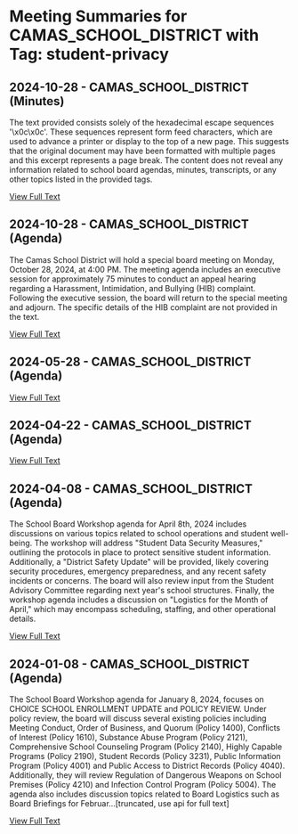 # Meeting Summaries for CAMAS_SCHOOL_DISTRICT with Tag: student-privacy

## 2024-10-28 - CAMAS_SCHOOL_DISTRICT (Minutes)

The text provided consists solely of the hexadecimal escape sequences '\x0c\x0c'. These sequences represent form feed characters, which are used to advance a printer or display to the top of a new page. This suggests that the original document may have been formatted with multiple pages and this excerpt represents a page break.  The content does not reveal any information related to school board agendas, minutes, transcripts, or any other topics listed in the provided tags.

[View Full Text](https://raw.githubusercontent.com/civiclensllc/WashingtonStateSchoolBoardExplorer/refs/heads/main/data/countries/usa/states/wa/counties/clark/school_boards/camas_school_district/2024/2024-10-28-minutes.txt)

## 2024-10-28 - CAMAS_SCHOOL_DISTRICT (Agenda)

The Camas School District will hold a special board meeting on Monday, October 28, 2024, at 4:00 PM. The meeting agenda includes an executive session for approximately 75 minutes to conduct an appeal hearing regarding a Harassment, Intimidation, and Bullying (HIB) complaint.  Following the executive session, the board will return to the special meeting and adjourn. The specific details of the HIB complaint are not provided in the text.

[View Full Text](https://raw.githubusercontent.com/civiclensllc/WashingtonStateSchoolBoardExplorer/refs/heads/main/data/countries/usa/states/wa/counties/clark/school_boards/camas_school_district/2024/2024-10-28-agenda.txt)

## 2024-05-28 - CAMAS_SCHOOL_DISTRICT (Agenda)



[View Full Text](https://raw.githubusercontent.com/civiclensllc/WashingtonStateSchoolBoardExplorer/refs/heads/main/data/countries/usa/states/wa/counties/clark/school_boards/camas_school_district/2024/2024-05-28-agenda.txt)

## 2024-04-22 - CAMAS_SCHOOL_DISTRICT (Agenda)



[View Full Text](https://raw.githubusercontent.com/civiclensllc/WashingtonStateSchoolBoardExplorer/refs/heads/main/data/countries/usa/states/wa/counties/clark/school_boards/camas_school_district/2024/2024-04-22-agenda.txt)

## 2024-04-08 - CAMAS_SCHOOL_DISTRICT (Agenda)

The School Board Workshop agenda for April 8th, 2024 includes discussions on various topics related to school operations and student well-being.  The workshop will address "Student Data Security Measures," outlining the protocols in place to protect sensitive student information. Additionally, a "District Safety Update" will be provided, likely covering security procedures, emergency preparedness, and any recent safety incidents or concerns. The board will also review input from the Student Advisory Committee regarding next year's school structures. Finally, the workshop agenda includes a discussion on "Logistics for the Month of April," which may encompass scheduling, staffing, and other operational details.

[View Full Text](https://raw.githubusercontent.com/civiclensllc/WashingtonStateSchoolBoardExplorer/refs/heads/main/data/countries/usa/states/wa/counties/clark/school_boards/camas_school_district/2024/2024-04-08-agenda.txt)

## 2024-01-08 - CAMAS_SCHOOL_DISTRICT (Agenda)

The School Board Workshop agenda for January 8, 2024, focuses on CHOICE SCHOOL ENROLLMENT UPDATE and POLICY REVIEW. Under policy review, the board will discuss several existing policies including Meeting Conduct, Order of Business, and Quorum (Policy 1400), Conflicts of Interest (Policy 1610), Substance Abuse Program (Policy 2121), Comprehensive School Counseling Program (Policy 2140), Highly Capable Programs (Policy 2190), Student Records (Policy 3231), Public Information Program (Policy 4001) and Public Access to District Records (Policy 4040). Additionally, they will review Regulation of Dangerous Weapons on School Premises (Policy 4210) and Infection Control Program (Policy 5004).  The agenda also includes discussion topics related to Board Logistics such as Board Briefings for Februar...[truncated, use api for full text]

[View Full Text](https://raw.githubusercontent.com/civiclensllc/WashingtonStateSchoolBoardExplorer/refs/heads/main/data/countries/usa/states/wa/counties/clark/school_boards/camas_school_district/2024/2024-01-08-agenda.txt)

